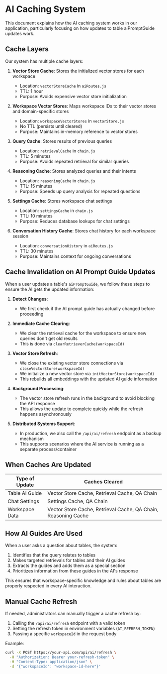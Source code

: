 # AI Caching System

This document explains how the AI caching system works in our application, particularly focusing on how updates to table aiPromptGuide updates work.

## Cache Layers

Our system has multiple cache layers:

1. **Vector Store Cache**: Stores the initialized vector stores for each workspace

   - Location: `vectorStoreCache` in `aiRoutes.js`
   - TTL: 1 hour
   - Purpose: Avoids expensive vector store initialization

2. **Workspace Vector Stores**: Maps workspace IDs to their vector stores and domain-specific stores

   - Location: `workspaceVectorStores` in `vectorStore.js`
   - No TTL (persists until cleared)
   - Purpose: Maintains in-memory reference to vector stores

3. **Query Cache**: Stores results of previous queries

   - Location: `retrievalCache` in `chain.js`
   - TTL: 5 minutes
   - Purpose: Avoids repeated retrieval for similar queries

4. **Reasoning Cache**: Stores analyzed queries and their intents

   - Location: `reasoningCache` in `chain.js`
   - TTL: 15 minutes
   - Purpose: Speeds up query analysis for repeated questions

5. **Settings Cache**: Stores workspace chat settings

   - Location: `settingsCache` in `chain.js`
   - TTL: 10 minutes
   - Purpose: Reduces database lookups for chat settings

6. **Conversation History Cache**: Stores chat history for each workspace session
   - Location: `conversationHistory` in `aiRoutes.js`
   - TTL: 30 minutes
   - Purpose: Maintains context for ongoing conversations

## Cache Invalidation on AI Prompt Guide Updates

When a user updates a table's `aiPromptGuide`, we follow these steps to ensure the AI gets the updated information:

1. **Detect Changes**:

   - We first check if the AI prompt guide has actually changed before proceeding

2. **Immediate Cache Clearing**:

   - We clear the retrieval cache for the workspace to ensure new queries don't get old results
   - This is done via `clearRetrieverCache(workspaceId)`

3. **Vector Store Refresh**:

   - We close the existing vector store connections via `closeVectorStore(workspaceId)`
   - We initialize a new vector store via `initVectorStore(workspaceId)`
   - This rebuilds all embeddings with the updated AI guide information

4. **Background Processing**:

   - The vector store refresh runs in the background to avoid blocking the API response
   - This allows the update to complete quickly while the refresh happens asynchronously

5. **Distributed Systems Support**:
   - In production, we also call the `/api/ai/refresh` endpoint as a backup mechanism
   - This supports scenarios where the AI service is running as a separate process/container

## When Caches Are Updated

| Type of Update | Caches Cleared                                                 |
| -------------- | -------------------------------------------------------------- |
| Table AI Guide | Vector Store Cache, Retrieval Cache, QA Chain                  |
| Chat Settings  | Settings Cache, QA Chain                                       |
| Workspace Data | Vector Store Cache, Retrieval Cache, QA Chain, Reasoning Cache |

## How AI Guides Are Used

When a user asks a question about tables, the system:

1. Identifies that the query relates to tables
2. Makes targeted retrievals for tables and their AI guides
3. Extracts the guides and adds them as a special section
4. Prioritizes information from these guides in the AI's response

This ensures that workspace-specific knowledge and rules about tables are properly respected in every AI interaction.

## Manual Cache Refresh

If needed, administrators can manually trigger a cache refresh by:

1. Calling the `/api/ai/refresh` endpoint with a valid token
2. Setting the refresh token in environment variables (`AI_REFRESH_TOKEN`)
3. Passing a specific `workspaceId` in the request body

Example:

```bash
curl -X POST https://your-api.com/api/ai/refresh \
  -H "Authorization: Bearer your-refresh-token" \
  -H "Content-Type: application/json" \
  -d '{"workspaceId": "workspace-id-here"}'
```

